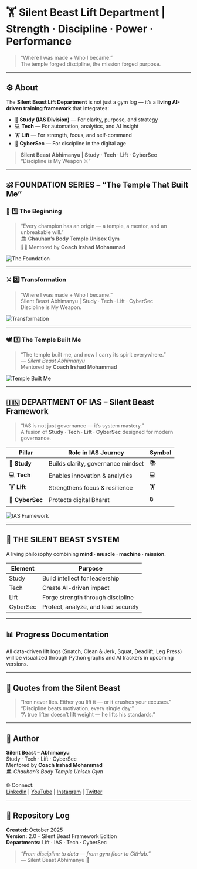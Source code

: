 # 🏋️ Silent Beast Lift Department | Strength · Discipline · Power · Performance  

> “Where I was made + Who I became.”  
> The temple forged discipline, the mission forged purpose.

---

## ⚙️ About  
The **Silent Beast Lift Department** is not just a gym log — it’s a **living AI-driven training framework** that integrates:  
- 🧠 **Study (IAS Division)** — For clarity, purpose, and strategy  
- 💻 **Tech** — For automation, analytics, and AI insight  
- 🏋️ **Lift** — For strength, focus, and self-command  
- 🔐 **CyberSec** — For discipline in the digital age  

> **Silent Beast Abhimanyu | Study · Tech · Lift · CyberSec**  
> “Discipline is My Weapon ⚔️”

---

## 🕉️ FOUNDATION SERIES – “The Temple That Built Me”

### 🧩 1️⃣ The Beginning
> “Every champion has an origin — a temple, a mentor, and an unbreakable will.”  
🏛️ **Chauhan’s Body Temple Unisex Gym**  
🧑‍🏫 Mentored by **Coach Irshad Mohammad**  

![The Foundation](Department_of_Lift_The_Foundation_15Oct2025.jpg)

---

### ⚔️ 2️⃣ Transformation  
> “Where I was made + Who I became.”  
> Silent Beast Abhimanyu | Study · Tech · Lift · CyberSec  
> Discipline is My Weapon.  

![Transformation](Department_of_Lift_Where_I_Was_Made_15Oct2025.jpg)

---

### 🕊️ 3️⃣ The Temple Built Me  
> “The temple built me, and now I carry its spirit everywhere.”  
> — *Silent Beast Abhimanyu*  
> Mentored by **Coach Irshad Mohammad**

![Temple Built Me](Department_of_Lift_The_Temple_Built_Me_15Oct2025.jpg)

---

## 🇮🇳 DEPARTMENT OF IAS – Silent Beast Framework

> “IAS is not just governance — it’s system mastery.”  
> A fusion of **Study · Tech · Lift · CyberSec** designed for modern governance.

| Pillar | Role in IAS Journey | Symbol |
|--------|--------------------|--------|
| 🧠 **Study** | Builds clarity, governance mindset | 📚 |
| 💻 **Tech** | Enables innovation & analytics | 💻 |
| 🏋️ **Lift** | Strengthens focus & resilience | 🏋️ |
| 🔐 **CyberSec** | Protects digital Bharat | 🔒 |

![IAS Framework](Department_of_IAS_Where_I_Was_Made_15Oct2025.jpg)

---

## 🧠 THE SILENT BEAST SYSTEM
A living philosophy combining **mind · muscle · machine · mission**.  

| Element | Purpose |
|----------|----------|
| Study | Build intellect for leadership |
| Tech | Create AI-driven impact |
| Lift | Forge strength through discipline |
| CyberSec | Protect, analyze, and lead securely |

---

## 📊 Progress Documentation
All data-driven lift logs (Snatch, Clean & Jerk, Squat, Deadlift, Leg Press) will be visualized through Python graphs and AI trackers in upcoming versions.

---

## 💬 Quotes from the Silent Beast
> “Iron never lies. Either you lift it — or it crushes your excuses.”  
> “Discipline beats motivation, every single day.”  
> “A true lifter doesn’t lift weight — he lifts his standards.”

---

## 👑 Author
**Silent Beast – Abhimanyu**  
Study · Tech · Lift · CyberSec  
Mentored by **Coach Irshad Mohammad**  
🏛️ *Chauhan’s Body Temple Unisex Gym*  

🌐 Connect:  
[LinkedIn](#) | [YouTube](#) | [Instagram](#) | [Twitter](#)

---

## 📅 Repository Log
**Created:** October 2025  
**Version:** 2.0 – Silent Beast Framework Edition  
**Departments:** Lift · IAS · Tech · CyberSec  

> *“From discipline to data — from gym floor to GitHub.”*  
> — Silent Beast Abhimanyu 🦾


